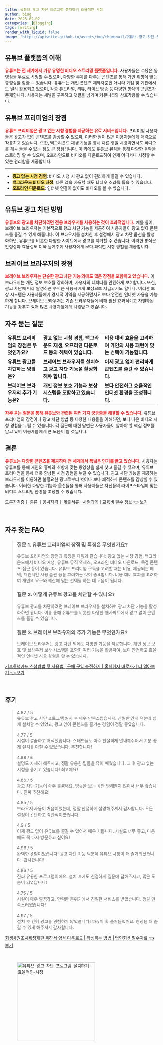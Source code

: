 ```yaml
---
title: 유튜브 광고 차단 프로그램 설치하기 효율적인 시청
author: bing
date: 2025-02-02
categories: [Blogging]
tags: [writing]
render_with_liquid: false
image: 'https://aptwhite.github.io/assets/img/thumbnail/유튜브-광고-차단-프로그램-설치하기-효율적인-시청.webp'
---
```



<h2 id='유튜브 플랫폼의 이해'>유튜브 플랫폼의 이해</h2>

<p><b><span style="color: #ee2323;">유튜브는 전 세계에서 가장 유명한 비디오 스트리밍 플랫폼입니다.</span></b> 사용자들은 수많은 동영상을 무료로 시청할 수 있으며, 다양한 주제를 다루는 콘텐츠를 통해 개인 취향에 맞는 동영상을 찾을 수 있습니다. 유튜브는 개인 콘텐츠 제작자뿐만 아니라 기업 및 기관에서도 널리 활용되고 있으며, 각종 튜토리얼, 리뷰, 라이브 방송 등 다양한 형식의 콘텐츠가 존재합니다. 사용자는 채널을 구독하고 댓글을 남기며 커뮤니티와 상호작용할 수 있습니다.</p>

<h2 id='유튜브 프리미엄의 장점'>유튜브 프리미엄의 장점</h2>

<p><b><span style="color: #ee2323;">유튜브 프리미엄은 광고 없는 시청 경험을 제공하는 유료 서비스입니다.</span></b> 프리미엄 사용자들은 광고가 없이 콘텐츠를 감상할 수 있으며, 이러한 점이 많은 이용자들에게 매력으로 작용하고 있습니다. 또한, 백그라운드 재생 기능을 통해 다른 앱을 사용하면서도 비디오를 계속 들을 수 있는 점도 큰 장점입니다. 이 외에도 유튜브 뮤직을 통해 다양한 음악을 스트리밍 할 수 있으며, 오프라인으로 비디오를 다운로드하여 언제 어디서나 시청할 수 있는 편리함을 제공합니다.</p>

<hr />

<ul>
    <li><b><span style="background-color: #ffe066;">광고 없는 시청 경험</span></b>: 비디오 시청 시 광고 없이 편리하게 즐길 수 있습니다.</li>
    <li><b><span style="background-color: #ffe066;">백그라운드 비디오 재생</span></b>: 다른 앱을 사용할 때도 비디오 소리를 들을 수 있습니다.</li>
    <li><b><span style="background-color: #ffe066;">오프라인 다운로드</span></b>: 인터넷 연결이 없이도 비디오를 볼 수 있습니다.</li>
</ul>

<hr />

<h2 id='유튜브 광고 차단 방법'>유튜브 광고 차단 방법</h2>

<p><b><span style="color: #ee2323;">유튜브의 광고를 차단하려면 전용 브라우저를 사용하는 것이 효과적입니다.</span></b> 예를 들어, 브레이브 브라우저는 기본적으로 광고 차단 기능을 제공하여 사용자들이 광고 없이 콘텐츠를 즐길 수 있게 해줍니다. 이 브라우저를 설치한 후 설정에서 광고 차단 옵션을 활성화하면, 유튜브를 비롯한 다양한 사이트에서 광고를 제거할 수 있습니다. 이러한 방식은 안정성과 효율성도 더욱 높여주어 사용자에게 보다 쾌적한 시청 경험을 제공합니다.</p>

<h2 id='브레이브 브라우저의 장점'>브레이브 브라우저의 장점</h2>

<p><b><span style="color: #ee2323;">브레이브 브라우저는 단순한 광고 차단 기능 외에도 많은 장점을 포함하고 있습니다.</span></b> 이 브라우저는 개인 정보 보호를 강화하며, 사용자의 데이터를 안전하게 보호합니다. 또한, 광고 차단에 따라 발생하는 수익은 사용자에게 보상으로 지급되기도 합니다. 이러한 보상 시스템은 사용자들에게 경제적 이익을 제공하면서도 보다 안전한 인터넷 사용을 가능하게 합니다. 브레이브 브라우저는 기존 브라우저들에 비해 훨씬 효과적이고 차별화된 기능을 갖추고 있어 많은 사용자들에게 사랑받고 있습니다.</p>

<h2 id='자주 묻는 질문'>자주 묻는 질문</h2>

<table>
    <tr>
        <td><b>유튜브 프리미엄의 장점은 무엇인가요?</b></td>
        <td><b>광고 없는 시청 경험, 백그라운드 재생, 오프라인 다운로드 등의 혜택이 있습니다.</b></td>
        <td><b>비용 대비 효율을 고려하여 개인의 사용 패턴에 맞는 선택이 가능합니다.</b></td>
    </tr>
    <tr>
        <td><b>유튜브 광고를 차단하는 방법은?</b></td>
        <td><b>브레이브 브라우저를 설치하고 광고 차단 기능을 활성화해야 합니다.</b></td>
        <td><b>이제 광고 없이 편리하게 콘텐츠를 즐길 수 있습니다.</b></td>
    </tr>
    <tr>
        <td><b>브레이브 브라우저의 추가 기능은?</b></td>
        <td><b>개인 정보 보호 기능과 보상 시스템을 포함하고 있습니다.</b></td>
        <td><b>보다 안전하고 효율적인 인터넷 환경을 조성합니다.</b></td>
    </tr>
</table>

<p><b><span style="color: #ee2323;">자주 묻는 질문을 통해 유튜브와 관련된 여러 가지 궁금증을 해결할 수 있습니다.</span></b> 유튜브 프리미엄의 장점이나 광고 차단 방법 등 다양한 내용들을 이해하면, 보다 나은 비디오 시청 경험을 누릴 수 있습니다. 각 질문에 대한 답변은 사용자들이 알아야 할 핵심 정보를 담고 있어 이용자들에게 큰 도움이 될 것입니다.</p>

<h2 id='결론'>결론</h2>

<p><b><span style="color: #ee2323;">유튜브는 다양한 콘텐츠를 제공하며 전 세계에서 폭넓은 인기를 끌고 있습니다.</span></b> 사용자는 유튜브를 통해 개인의 흥미와 취향에 맞는 동영상을 쉽게 찾고 즐길 수 있으며, 유튜브 프리미엄을 통해 더욱 향상된 시청 경험을 누릴 수 있습니다. 광고 차단 기능을 제공하는 브라우저를 이용하면 불필요한 광고로부터 벗어나 보다 쾌적하게 콘텐츠를 감상할 수 있습니다. 이러한 다양한 기능과 옵션들을 통해 사용자들은 자신들의 라이프스타일에 맞는 비디오 스트리밍 환경을 조성할 수 있습니다.</p>


<p><a class="click-button" title="드론자격증ㅣ 종류 ㅣ응시자격ㅣ 제출서류ㅣ시험과목ㅣ교육비 필수 정보" href="https://aptwhite.github.io/posts/%EB%93%9C%EB%A1%A0%EC%9E%90%EA%B2%A9%EC%A6%9D%E3%85%A3-%EC%A2%85%EB%A5%98-%E3%85%A3%EC%9D%91%EC%8B%9C%EC%9E%90%EA%B2%A9%E3%85%A3-%EC%A0%9C%EC%B6%9C%EC%84%9C%EB%A5%98%E3%85%A3%EC%8B%9C%ED%97%98%EA%B3%BC%EB%AA%A9%E3%85%A3%EA%B5%90%EC%9C%A1%EB%B9%84-%ED%95%84%EC%88%98-%EC%A0%95%EB%B3%B4/" rel="dofollow">드론자격증ㅣ 종류 ㅣ응시자격ㅣ 제출서류ㅣ시험과목ㅣ교육비 필수 정보 👈 보기</a></p><br>
<h2 id='자주_찾는_FAQ'>자주 찾는 FAQ</h2>
<div itemscope="" itemtype="https://schema.org/FAQPage"> 
<blockquote> 
<div itemscope="" itemprop="mainEntity" itemtype="https://schema.org/Question"> 
<h3 itemprop="name">질문 1. 유튜브 프리미엄의 장점 및 특징은 무엇인가요?</h3> 
<div itemscope="" itemprop="acceptedAnswer" itemtype="https://schema.org/Answer"> 
<span itemprop="text"> 
<p>유튜브 프리미엄의 장점과 특징은 다음과 같습니다: 광고 없는 시청 경험, 백그라운드에서 비디오 재생, 유튜브 뮤직 액세스, 오프라인 비디오 다운로드, 독점 콘텐츠 접근 등이 있습니다. 유튜브 프리미엄 구독을 고려할 때는 비용, 제공되는 혜택, 개인적인 사용 습관 등을 고려하는 것이 중요합니다. 비용 대비 효과를 고려하여 개인의 요구와 예산에 맞는 선택을 하는 데 도움이 됩니다.</p> 
</span> 
</div> 
</div> 

<div itemscope="" itemprop="mainEntity" itemtype="https://schema.org/Question"> 
<h3 itemprop="name">질문 2. 어떻게 유튜브 광고를 차단할 수 있나요?</h3> 
<div itemscope="" itemprop="acceptedAnswer" itemtype="https://schema.org/Answer"> 
<span itemprop="text"> 
<p>유튜브 광고를 차단하려면 브레이브 브라우저를 설치하여 광고 차단 기능을 활성화하면 됩니다. 이를 통해 유튜브를 비롯한 다양한 웹사이트에서 광고 없이 콘텐츠를 즐길 수 있습니다.</p> 
</span> 
</div> 
</div> 

<div itemscope="" itemprop="mainEntity" itemtype="https://schema.org/Question"> 
<h3 itemprop="name">질문 3. 브레이브 브라우저의 추가 기능은 무엇인가요?</h3> 
<div itemscope="" itemprop="acceptedAnswer" itemtype="https://schema.org/Answer"> 
<span itemprop="text"> 
<p>브레이브 브라우저는 광고 차단 외에도 다양한 기능을 제공합니다. 개인 정보 보호 및 브라우저 보상 시스템을 포함한 여러 기능을 활용하여, 보다 안전하고 효율적인 인터넷 사용 경험을 할 수 있습니다.</p> 
</span> 
</div> 
</div> 
</blockquote> 
</div>
<p><a class="click-button" title="기후동행카드 신청방법 및 사용법 | 구매 구입 충전하기 | 홈페이지 바로가기 더 알아보기" href="https://aptwhite.github.io/posts/%EA%B8%B0%ED%9B%84%EB%8F%99%ED%96%89%EC%B9%B4%EB%93%9C-%EC%8B%A0%EC%B2%AD%EB%B0%A9%EB%B2%95-%EB%B0%8F-%EC%82%AC%EC%9A%A9%EB%B2%95-%EA%B5%AC%EB%A7%A4-%EA%B5%AC%EC%9E%85-%EC%B6%A9%EC%A0%84%ED%95%98%EA%B8%B0-%ED%99%88%ED%8E%98%EC%9D%B4%EC%A7%80-%EB%B0%94%EB%A1%9C%EA%B0%80%EA%B8%B0-%EB%8D%94-%EC%95%8C%EC%95%84%EB%B3%B4%EA%B8%B0/" rel="dofollow">기후동행카드 신청방법 및 사용법 | 구매 구입 충전하기 | 홈페이지 바로가기 더 알아보기 👈 보기</a></p><br>
<h2 id='후기'>후기</h2>
<div itemscope itemtype="https://schema.org/Product">
  <blockquote>
  <div itemprop="review" itemscope itemtype="https://schema.org/Review">
      <div itemprop="reviewRating" itemscope itemtype="https://schema.org/Rating"> <span itemprop="ratingValue">4.82</span> / <span itemprop="bestRating">5</span> </div>
      <span itemprop="reviewBody">유튜브 광고 차단 프로그램 설치 후 매우 만족스럽습니다. 친절한 안내 덕분에 쉽게 설치할 수 있었고, 광고 없이 콘텐츠를 즐기는 경험이 정말 좋았습니다. </span>
  </div>
  <br>
  <div itemprop="review" itemscope itemtype="https://schema.org/Review">
      <div itemprop="reviewRating" itemscope itemtype="https://schema.org/Rating"> <span itemprop="ratingValue">4.77</span> / <span itemprop="bestRating">5</span> </div>
      <span itemprop="reviewBody">시설이 깔끔하고 쾌적했습니다. 스태프들도 아주 친절하게 안내해주어서 기분 좋게 설치를 마칠 수 있었습니다. 추천합니다!</span>
  </div>
  <br>
  <div itemprop="review" itemscope itemtype="https://schema.org/Review">
      <div itemprop="reviewRating" itemscope itemtype="https://schema.org/Rating"> <span itemprop="ratingValue">4.88</span> / <span itemprop="bestRating">5</span> </div>
      <span itemprop="reviewBody">설명도 자세히 해주시고, 정말 유용한 팁들을 많이 배웠습니다. 그 후 광고 없는 시청을 즐기고 있습니다! 최고예요!</span>
  </div>
  <br>
  <div itemprop="review" itemscope itemtype="https://schema.org/Review">
      <div itemprop="reviewRating" itemscope itemtype="https://schema.org/Rating"> <span itemprop="ratingValue">4.86</span> / <span itemprop="bestRating">5</span> </div>
      <span itemprop="reviewBody">광고 차단 기능이 아주 훌륭해요. 방송을 보는 동안 방해받지 않아서 너무 좋습니다. 진짜 추천해요!</span>
  </div>
  <br>
  <div itemprop="review" itemscope itemtype="https://schema.org/Review">
      <div itemprop="reviewRating" itemscope itemtype="https://schema.org/Rating"> <span itemprop="ratingValue">4.85</span> / <span itemprop="bestRating">5</span> </div>
      <span itemprop="reviewBody">브라우저 사용이 처음이었는데, 정말 친절하게 설명해주셔서 감사합니다. 모든 설정이 간단하고 직관적이었습니다.</span>
  </div>
  <br>
  <div itemprop="review" itemscope itemtype="https://schema.org/Review">
      <div itemprop="reviewRating" itemscope itemtype="https://schema.org/Rating"> <span itemprop="ratingValue">4.9</span> / <span itemprop="bestRating">5</span> </div>
      <span itemprop="reviewBody">이제 광고 없이 유튜브를 즐길 수 있어서 매우 기쁩니다. 시설도 너무 좋고, 다음에도 꼭 다시 방문하고 싶어요!</span>
  </div>
  <br>
  <div itemprop="review" itemscope itemtype="https://schema.org/Review">
      <div itemprop="reviewRating" itemscope itemtype="https://schema.org/Rating"> <span itemprop="ratingValue">4.96</span> / <span itemprop="bestRating">5</span> </div>
      <span itemprop="reviewBody">완벽한 경험이었습니다! 광고 차단 기능 덕분에 유튜브 시청이 더 즐거워졌습니다. 감사합니다!</span>
  </div>
  <br>
  <div itemprop="review" itemscope itemtype="https://schema.org/Review">
      <div itemprop="reviewRating" itemscope itemtype="https://schema.org/Rating"> <span itemprop="ratingValue">4.86</span> / <span itemprop="bestRating">5</span> </div>
      <span itemprop="reviewBody">진짜 유용한 프로그램이에요. 설치 후에도 친절하게 질문에 답해주시고, 많은 도움이 되었습니다!</span>
  </div>
  <br>
  <div itemprop="review" itemscope itemtype="https://schema.org/Review">
      <div itemprop="reviewRating" itemscope itemtype="https://schema.org/Rating"> <span itemprop="ratingValue">4.75</span> / <span itemprop="bestRating">5</span> </div>
      <span itemprop="reviewBody">시설이 매우 깔끔하고, 안락한 분위기에서 친절한 서비스를 받았습니다. 정말 만족스러웠습니다!</span>
  </div>
  <br>
  <div itemprop="review" itemscope itemtype="https://schema.org/Review">
      <div itemprop="reviewRating" itemscope itemtype="https://schema.org/Rating"> <span itemprop="ratingValue">4.97</span> / <span itemprop="bestRating">5</span> </div>
      <span itemprop="reviewBody">설치 후 전혀 광고를 경험하지 않았습니다! 짜증이 확 줄어들었어요. 영상을 더 즐길 수 있게 해주셔서 감사합니다.</span>
  </div>
  </blockquote>
</div>
<p><a class="click-button" title="회생채권조사확정재판 취하서 양식 다운로드 | 작성하는 방법 | 법인회생 필수자료" href="https://aptwhite.github.io/posts/%ED%9A%8C%EC%83%9D%EC%B1%84%EA%B6%8C%EC%A1%B0%EC%82%AC%ED%99%95%EC%A0%95%EC%9E%AC%ED%8C%90-%EC%B7%A8%ED%95%98%EC%84%9C-%EC%96%91%EC%8B%9D-%EB%8B%A4%EC%9A%B4%EB%A1%9C%EB%93%9C-%EC%9E%91%EC%84%B1%ED%95%98%EB%8A%94-%EB%B0%A9%EB%B2%95-%EB%B2%95%EC%9D%B8%ED%9A%8C%EC%83%9D-%ED%95%84%EC%88%98%EC%9E%90%EB%A3%8C/" rel="dofollow">회생채권조사확정재판 취하서 양식 다운로드 | 작성하는 방법 | 법인회생 필수자료 👈 보기</a></p><br>
<figure class="image"><img src="https://aptwhite.github.io/assets/img/thumbnail/유튜브-광고-차단-프로그램-설치하기-효율적인-시청.webp" alt="유튜브-광고-차단-프로그램-설치하기-효율적인-시청" width="256" height="256"></figure>